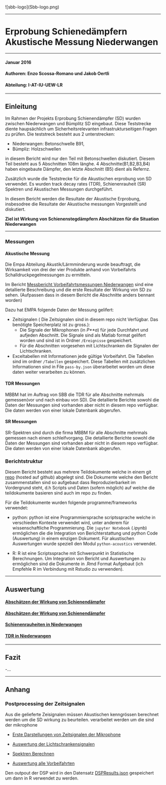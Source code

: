 <h1>
</h1>
![sbb-logo](Sbb-logo.png)

------------------------------------------------------------------------

<h1>
Erprobung Schienedämpfern <br/>Akustische Messung Niederwangen
</h1>

------------------------------------------------------------------------

#### Januar 2016

#### Authoren: Enzo Scossa-Romano und Jakob Oertli

#### Abteilung: I-AT-IU-UEW-LR

------------------------------------------------------------------------

Einleitung
----------

Im Rahmen der Projekts Erprobung Schienendämpfer (SD) wurden zwischen
Niederwangen und Bümplitz SD eingebaut. Diese Teststrecke diente
haupsächlich um Sicherheitsrelevanten infrastrukturseitigen Fragen zu
prüfen. Die teststreck besteht aus 2 unterstrecken:

-   Niederwangen: Betonschwelle B91,
-   Bümpliz: Holzschwellen

in diesem Bericht wird nur den Teil mit Betonschwellen diskutiert.
Diesem Teil besteht aus 5 Abschnitten 108m länghe. 4
Abschnitte(B1,B2,B3,B4) haben eingebaute Dämpfer, den letzte Abschnitt
(B5) dient als Refernz.

Zusätzlich wurde die Teststrecke für die Akustischen erprobung von SD
verwendet. Es wurden track decay rates (TDR), Schienenrauheit (SR)
Spektren und Akustischen Messungen durchgeführt.

In diesem Bericht werden die Resultate der Akustische Erprobung,
insbesodree die Resultate der Akustische messungen Vorgestellt und
diskutiert.

**Ziel ist Wirkung von Schienenstegdämpfern Abschätzen für die Situation
Niederwangen**

------------------------------------------------------------------------

### Messungen

#### Akustische Messung

Die Empa Abteilung Akustik/Lärmminderung wurde beauftragt, die
Wirksamkeit von drei der vier Produkte anhand von Vorbeifahrts
Schalldruckpegelmessungen zu ermitteln.

Im Bericht [Messbericht Vorbeifahrtsmessungen
Niederwangen](https://github.com/e-sr/SDWirkungNi/raw/master/Messbericht%20Vorbeifahrtsmessungen%20Niederwangen%20sig.pdf)
sind eine detallierte Beschreibung und die erste Resultate der Wirkung
von SD zu sehen. (Aufpassen dass in diesem Bericht die Abschnitte anders
bennant worden)

Dazu hat EMPA folgende Daten der Messung gelifert:

-   Zeitsignalen ( Die Zeitsignalen sind in diesem repo nicht Verfügbar.
    Das benötigte Speicherplatz ist zu gross.):
    -   Die Signale der Mikrophonen (in *P**a*) für jede Durchfahrt und
        aufjeden Abschnitt. Die Signale sind als Matlab format gelifert
        worden und sind ist in Ordner `/Ereignisse` gespeichert.
    -   Für die Abschnitten vorgesehen mit Lichtschranken die Signalen
        der Lichtschranken.
-   Exceltabellen mit Informationen jede gültige Vorbeifahrt. Die
    Tabellen sind im ordner `/Tabellen` gespeichert. Diese Tabellen mit
    zusätzlichen Informationen sind in File `pass-by.json` überarbeitet
    worden um diese daten weiter verarbeiten zu können.

#### TDR Messungen

MBBM hat im Auftrag von SBB die TDR für alle Abschnitte mehrmals
gemessen(vor und nach einbau von SD). Die detallierte Berichte sowohl
die Daten der Messungen sind vorhanden aber nicht in diesem repo
verfügbar. Die daten werden von einer lokale Datenbank abgerufen.

#### SR Messungen

SR-Spektren sind durch die firma MBBM für alle Abschnitte mehrmals
gemessen nach einem schleifvorgang. Die detallierte Berichte sowohl die
Daten der Messungen sind vorhanden aber nicht in diesem repo verfügbar.
Die daten werden von einer lokale Datenbank abgerufen.

### Berichtstruktur

Diesem Bericht besteht aus mehrere Teildokumente welche in einem git
[repo](https://github.com/e-sr/SDWirkungNi/) (hosted auf github)
abgelegt sind. Die Dokumente welche den Bericht zusammenstallen sind so
aufgebaut dass Reproduzierbarkeit im Vordergrund steht, d.h Scripts und
Daten (sofern möglich) auf welche die teildokumente basieren sind auch
im repo zu finden.

Für die Teildokumente wurden folgende programme/frameworks verwendet:

-   python: python ist eine Programmiersprache scriptssprache welche in
    verschieden Kontexte verwendet wird, unter anderem für
    wissenschaftliche Programmierung. Die `jupyter Notebook` (.ipynb)
    ermöglichen die die Integration von Berichterstattung und python
    Code (Auswertung) in einem einzigen Dokument. Für akustischen
    Auswertungen wurde speziell den Modul `python-acoustics` verwendet.

-   R: R ist eine Scriptssprache mit Schwerpunkt in Statistische
    Berechnungen. Um Integration von Bericht und Auswertungen zu
    ermöglichen sind die Dokumente in .Rmd Format Aufgebaut (ich
    Empfehle R im Verbindung mit Rstudio zu verwenden).

------------------------------------------------------------------------

Auswertung
----------

#### [Abschätzen der Wirkung von Schienendämpfer](https://rawgit.com/e-sr/SDWirkungNi/master/Vorbeifahrten.html)

#### [Abschätzen der Wirkung von Schienendämpfer](https://rawgit.com/e-sr/SDWirkungNi/master/SD_wirkung.html)

#### [Schienenrauheiten in Niederwangen](https://rawgit.com/e-sr/SDWirkungNi/master/SR_Ni.html)

#### [TDR in Niederwangen](https://rawgit.com/e-sr/SDWirkungNi/master/TDR_Ni.html)

------------------------------------------------------------------------

Fazit
-----

-...

------------------------------------------------------------------------

Anhang
------

### Postprocessing der Zeitsignalen

Aus die gelieferte Zeisignalen müssen Akustischen kenngrössen berechnet
werden um die SD wirkung zu beurteilen. verarbeitet werden um die sind
der mikrophone

-   [Erste Darstellungen von Zeitsignalen der
    Mikrophone](http://nbviewer.jupyter.org/github/e-sr/SDWirkungNi/blob/master/darstellungMicSignale.ipynb)

-   [Auswertung der
    Lichtschrankensignalen](http://nbviewer.jupyter.org/github/e-sr/SDWirkungNi/blob/master/analyseLS.ipynb)

-   [Spektren
    Berechnen](http://nbviewer.jupyter.org/github/e-sr/SDWirkungNi/blob/master/SpektrenBerechnen.ipynb)

-   [Auswertung alle
    Vorbeifahrten](http://nbviewer.jupyter.org/github/e-sr/SDWirkungNi/blob/master/DSPAuswertung.ipynb)

Den outpout der DSP wird in den Datensatz
[DSPResults.json](DSPResults.json) gespeichert um dann in R verwendet zu
werden.
